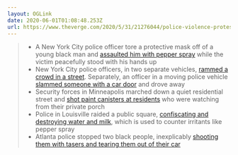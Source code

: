 ```yaml
---
layout: OGLink
date: 2020-06-01T01:08:48.253Z
url: https://www.theverge.com/2020/5/31/21276044/police-violence-protest-george-floyd
---
```

> *  A New York City police officer tore a protective mask off of a young black man and [assaulted him with pepper spray](https://twitter.com/AJRupchandani/status/1266889115288711168) while the victim peacefully stood with his hands up
> * New York City police officers, in two separate vehicles, [rammed a crowd in a street](https://twitter.com/McauleyHolmes/status/1266896760611450882). Separately, an officer in a moving police vehicle [slammed someone with a car door](https://twitter.com/DriveWendys/status/1266555286678048770) and drove away
> * Security forces in Minneapolis marched down a quiet residential street and [shot paint canisters at residents](https://twitter.com/tkerssen/status/1266921821653385225?ref_src=twsrc%5Etfw%7Ctwcamp%5Etweetembed%7Ctwterm%5E1266921821653385225&ref_url=https%3A%2F%2Fslate.com%2Fnews-and-politics%2F2020%2F05%2Fgeorge-floyd-protests-police-violence.html) who were watching from their private porch
> * Police in Louisville raided a public square, [confiscating and destroying water and milk](https://twitter.com/nataliealund/status/1266877181164089349), which is used to counter irritants like pepper spray
> * Atlanta police stopped two black people, inexplicably [shooting them with tasers and tearing them out of their car](https://twitter.com/yusufyuie/status/1266917316714954753)